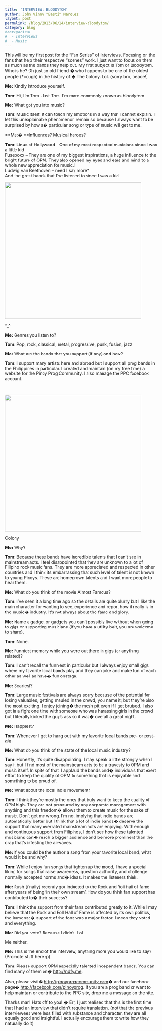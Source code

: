 ```yaml
---
title: 'INTERVIEW: BLOODYTOM'
author: John Vinny "Basti" Marquez
layout: post
permalink: /blog/2013/06/14/interview-bloodytom/
category: blog
#categories:
#  - Interviews
#  - Music
---
```

This will be my first post for the &#8220;Fan Series&#8221; of interviews. Focusing on the fans that help their respective &#8220;scenes&#8221; work. I just want to focus on them as much as the bands they help out. My first subject is Tom or Bloodytom. Who is he? Oh just an old friend � who happens to be one of the oldest people (*cough) in the history of � The Colony. Lol. (sorry bro, peace!)

<!--?xml version="1.0" encoding="UTF-8" standalone="no"?-->

**Me:** Kindly introduce yourself.

**Tom:** Hi, I&#8217;m Tom. Just Tom. I&#8217;m more commonly known as bloodytom.

**Me:** What got you into music?

**Tom:** Music itself. It can touch my emotions in a way that I cannot explain. I let this unexplainable phenomenon remain so because I always want to be surprised by how a� particular song or type of music will get to me.

**Me:� **Influences? Musical heroes?

**Tom:** Linus of Hollywood &#8211; One of my most respected musicians since I was a little kid  
Fuseboxx &#8211; They are one of my biggest inspirations, a huge influence to the bright future of OPM. They also opened my eyes and ears and mind to a whole new appreciation for music.!  
Ludwig van Beethoven &#8211; need I say more?  
And the great bands that I&#8217;ve listened to since I was a kid.

<div style="width: 460px" class="wp-caption aligncenter">
  <img class=" " alt="" src="https://fbcdn-sphotos-b-a.akamaihd.net/hphotos-ak-ash4/484943_10151426987536668_812079223_n.jpg" width="450" /><p class="wp-caption-text">
    ^_^
  </p>
</div>

**Me:** Genres you listen to?

**Tom:** Pop, rock, classical, metal, progressive, punk, fusion, jazz

**Me:** What are the bands that you support (if any) and how?

**Tom:** I support many artists here and abroad but I support all prog bands in the Philippines in particular. I created and maintain (on my free time) a website for the Pinoy Prog Community. I also manage the PPC facebook account.

&nbsp;

<div style="width: 460px" class="wp-caption aligncenter">
  <img class=" " alt="" src="https://fbcdn-sphotos-d-a.akamaihd.net/hphotos-ak-prn1/603901_10151129905988062_1430053156_n.jpg" width="450" /><p class="wp-caption-text">
    Colony
  </p>
</div>

**Me:** Why?

**Tom:** Because these bands have incredible talents that I can&#8217;t see in mainstream acts. I feel disappointed that they are unknown to a lot of Filipino rock music fans. They are more appreciated and respected in other countries and I think its embarrassing that such level of talent is not known to young Pinoys. These are homegrown talents and I want more people to hear them.

**Me:** What do you think of the movie Almost Famous?

**Tom:** I&#8217;ve seen it a long time ago so the details are quite blurry but I like the main character for wanting to see, experience and report how it really is in the music� industry. It&#8217;s not always about the fame and glory.

**Me:** Name a gadget or gadgets you can&#8217;t possibly live without when going to gigs or supporting musicians (if you have a utility belt, you are welcome to share).

**Tom:** None.

**Me:** Funniest memory while you were out there in gigs (or anything related)?

**Tom:** I can&#8217;t recall the funniest in particular but I always enjoy small gigs where my favorite local bands play and they can joke and make fun of each other as well as have� fun onstage.

**Me:** Scariest?

**Tom:** Large music festivals are always scary because of the potential for losing valuables, getting mauled in the crowd, you name it; but they&#8217;re also the most exciting. I enjoy joining� the mosh pit even if I get bruised. I also got in a fight one time with someone who was harassing girls in the crowd but I literally kicked the guy&#8217;s ass so it was� overall a great night.

**Me:** Happiest?

**Tom:** Whenever I get to hang out with my favorite local bands pre- or post-gig.

**Me:** What do you think of the state of the local music industry?

**Tom:** Honestly, it&#8217;s quite disappointing. I may speak a little strongly when I say it but I find most of the mainstream acts to be a travesty to OPM and music itself. In spite of that, I applaud the bands and� individuals that exert effort to keep the quality of OPM to something that is enjoyable and something to be proud of.

**Me:** What about the local indie movement?

**Tom:** I think they&#8217;re mostly the ones that truly want to keep the quality of OPM high. They are not pressured by any corporate management with anything and this freedom� allows them to create music for the sake of music. Don&#8217;t get me wrong, I&#8217;m not implying that indie bands are automatically better but I think that a lot of indie bands� deserve the support that many overrated mainstream acts are enjoying. With enough and continuous support from Filipinos, I don&#8217;t see how these talented musicians can� reach a bigger audience and be more prominent than the crap that&#8217;s infesting the airwaves.

**Me:** If you could be the author a song from your favorite local band, what would it be and why?

**Tom:** While I enjoy fun songs that lighten up the mood, I have a special liking for songs that raise awareness, question authority, and challenge normally accepted norms and� ideas. It makes the listeners think.

**Me:** Rush (finally) recently got inducted to the Rock and Roll hall of fame after years of being &#8216;in their own stream&#8217;. How do you think fan support has contributed to� their success?

**Tom:** I think the support from their fans contributed greatly to it. While I may believe that the Rock and Roll Hall of Fame is affected by its own politics, the immense� support of the fans was a major factor. I mean they voted and everything.

**Me:** Did you vote? Because I didn&#8217;t. Lol.

Me neither.

**Me:** This is the end of the interview, anything more you would like to say? (Promote stuff here :p)

**Tom:** Please support OPM especially talented independent bands. You can find many of them on� <a href="http://ndfy.me/" target="_blank" rel="nofollow">http://ndfy.me</a>.

Also, please visit� <a href="http://pinoyprogcommunity.com/" target="_blank" rel="nofollow">http://pinoyprogcommunity.com</a>� and our facebook page� <a href="http://facebook.com/pinoyprog" target="_blank" rel="nofollow">http://facebook.com/pinoyprog</a>. If you are a prog band or want to help maintain or contribute to the PPC site, drop me a message on the site.

Thanks man! Hats off to you! � Err, I just realised that this is the first time that I had an interview that didn&#8217;t require translation. (not that the previous interviewees were less filled with substance and character, they are all equally good and insightful. I actually encourage them to write how they naturally do it)